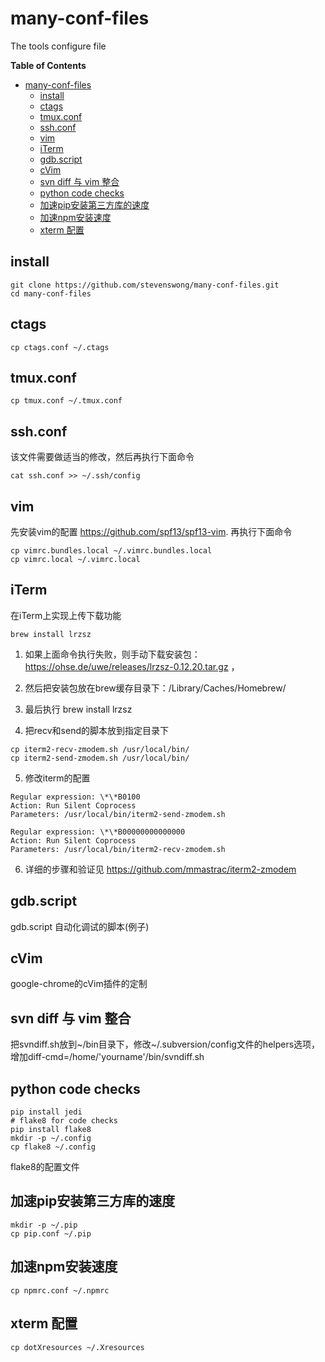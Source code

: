 # many-conf-files
The tools configure file

<!-- markdown-toc start - Don't edit this section. Run M-x markdown-toc-refresh-toc -->
**Table of Contents**

- [many-conf-files](#many-conf-files)
    - [install](#install)
    - [ctags](#ctags)
    - [tmux.conf](#tmuxconf)
    - [ssh.conf](#sshconf)
    - [vim](#vim)
    - [iTerm](#iterm)
    - [gdb.script](#gdbscript)
    - [cVim](#cvim)
    - [svn diff 与 vim 整合](#svn-diff-与-vim-整合)
    - [python code checks](#python-code-checks)
    - [加速pip安装第三方库的速度](#加速pip安装第三方库的速度)
    - [加速npm安装速度](#加速npm安装速度)
    - [xterm 配置](#xterm-配置)

<!-- markdown-toc end -->


## install
```
git clone https://github.com/stevenswong/many-conf-files.git
cd many-conf-files
```

## ctags
```
cp ctags.conf ~/.ctags
```

## tmux.conf
```
cp tmux.conf ~/.tmux.conf
```

## ssh.conf
该文件需要做适当的修改，然后再执行下面命令

```
cat ssh.conf >> ~/.ssh/config
```

## vim
先安装vim的配置 https://github.com/spf13/spf13-vim.
再执行下面命令

```
cp vimrc.bundles.local ~/.vimrc.bundles.local
cp vimrc.local ~/.vimrc.local
```

## iTerm
在iTerm上实现上传下载功能

```
brew install lrzsz
```
1. 如果上面命令执行失败，则手动下载安装包：https://ohse.de/uwe/releases/lrzsz-0.12.20.tar.gz ，

2. 然后把安装包放在brew缓存目录下：/Library/Caches/Homebrew/

3. 最后执行 brew install lrzsz

4. 把recv和send的脚本放到指定目录下

```
cp iterm2-recv-zmodem.sh /usr/local/bin/
cp iterm2-send-zmodem.sh /usr/local/bin/
```

5. 修改iterm的配置

```
Regular expression: \*\*B0100
Action: Run Silent Coprocess
Parameters: /usr/local/bin/iterm2-send-zmodem.sh

Regular expression: \*\*B00000000000000
Action: Run Silent Coprocess
Parameters: /usr/local/bin/iterm2-recv-zmodem.sh
```

6. 详细的步骤和验证见 https://github.com/mmastrac/iterm2-zmodem

## gdb.script
gdb.script 自动化调试的脚本(例子)

## cVim
google-chrome的cVim插件的定制

## svn diff 与 vim 整合
把svndiff.sh放到~/bin目录下，修改~/.subversion/config文件的helpers选项，
增加diff-cmd=/home/'yourname'/bin/svndiff.sh

## python code checks
```
pip install jedi
# flake8 for code checks
pip install flake8
mkdir -p ~/.config
cp flake8 ~/.config
```
flake8的配置文件


## 加速pip安装第三方库的速度
```
mkdir -p ~/.pip
cp pip.conf ~/.pip
```

## 加速npm安装速度
```
cp npmrc.conf ~/.npmrc
```

## xterm 配置
```
cp dotXresources ~/.Xresources
```

